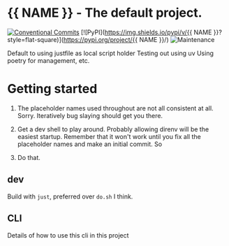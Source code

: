 # {{ NAME }} - The default project.

[![Conventional Commits](https://img.shields.io/badge/Conventional%20Commits-1.0.0-green.svg?style=flat-square)](https://conventionalcommits.org)
[![PyPI](https://img.shields.io/pypi/v/{{ NAME }}?style=flat-square)](https://pypi.org/project/{{ NAME }}/)
![Maintenance](https://img.shields.io/maintenance/yes/2025?style=flat-square)

Default to using justfile as local script holder
Testing out using uv
Using poetry for management, etc.

# Getting started

1. The placeholder names used throughout are not all consistent at all.
Sorry.
Iteratively bug slaying should get you there.

2. Get a dev shell to play around.
Probably allowing direnv will be the easiest startup.
Remember that it won't work until you fix all the placeholder names and make an initial commit.
So

3. Do that.

## dev

Build with `just`, preferred over `do.sh` I think.

## CLI

Details of how to use this cli in this project
